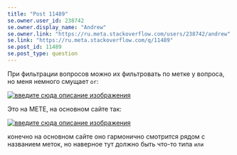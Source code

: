 ```yaml
---
title: "Post 11489"
se.owner.user_id: 238742
se.owner.display_name: "Andrew"
se.owner.link: "https://ru.meta.stackoverflow.com/users/238742/andrew"
se.link: "https://ru.meta.stackoverflow.com/q/11489"
se.post_id: 11489
se.post_type: question
---
```

<p>При фильтрации вопросов можно их фильтровать по метке у вопроса, но меня немного смущает <code>or</code>:</p>
<p><a href="https://i.stack.imgur.com/GPpWs.png" rel="nofollow noreferrer"><img src="https://i.stack.imgur.com/GPpWs.png" alt="введите сюда описание изображения" /></a></p>
<p>Это на МЕТЕ, на основном сайте так:</p>
<p><a href="https://i.stack.imgur.com/kT9UI.png" rel="nofollow noreferrer"><img src="https://i.stack.imgur.com/kT9UI.png" alt="введите сюда описание изображения" /></a></p>
<p>конечно на основном сайте оно гармонично смотрится рядом с названием меток, но наверное тут должно быть что-то типа <code>или</code></p>
